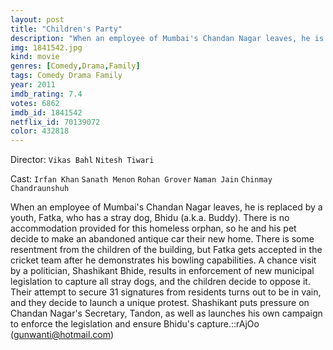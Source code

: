 ```yaml
---
layout: post
title: "Children's Party"
description: "When an employee of Mumbai's Chandan Nagar leaves, he is replaced by a youth, Fatka, who has a stray dog, Bhidu (a.k.a. Buddy). There is no accommodation provided for this homeless orphan, so he and his pet decide to make an abandoned antique car their new home. There is some resentment from the children of the building, but Fatka gets accepted in the cricket team after he demonstrates his bowling capabilities. A chance visit by a politician, Shashikant Bhide, results in enforcement of new municipal legislation to capture all stray dogs, and .."
img: 1841542.jpg
kind: movie
genres: [Comedy,Drama,Family]
tags: Comedy Drama Family 
year: 2011
imdb_rating: 7.4
votes: 6862
imdb_id: 1841542
netflix_id: 70139072
color: 432818
---
```

Director: `Vikas Bahl` `Nitesh Tiwari`  

Cast: `Irfan Khan` `Sanath Menon` `Rohan Grover` `Naman Jain` `Chinmay Chandraunshuh` 

When an employee of Mumbai's Chandan Nagar leaves, he is replaced by a youth, Fatka, who has a stray dog, Bhidu (a.k.a. Buddy). There is no accommodation provided for this homeless orphan, so he and his pet decide to make an abandoned antique car their new home. There is some resentment from the children of the building, but Fatka gets accepted in the cricket team after he demonstrates his bowling capabilities. A chance visit by a politician, Shashikant Bhide, results in enforcement of new municipal legislation to capture all stray dogs, and the children decide to oppose it. Their attempt to secure 31 signatures from residents turns out to be in vain, and they decide to launch a unique protest. Shashikant puts pressure on Chandan Nagar's Secretary, Tandon, as well as launches his own campaign to enforce the legislation and ensure Bhidu's capture.::rAjOo (gunwanti@hotmail.com)